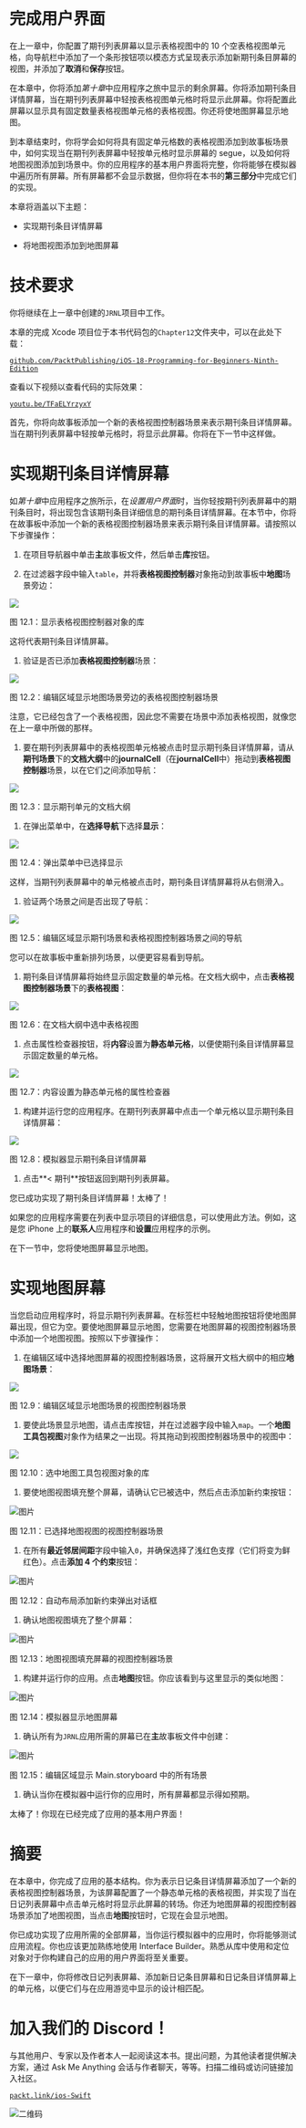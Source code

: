 

# 完成用户界面

在上一章中，你配置了期刊列表屏幕以显示表格视图中的 10 个空表格视图单元格，向导航栏中添加了一个条形按钮项以模态方式呈现表示添加新期刊条目屏幕的视图，并添加了**取消**和**保存**按钮。

在本章中，你将添加*第十章*中应用程序之旅中显示的剩余屏幕。你将添加期刊条目详情屏幕，当在期刊列表屏幕中轻按表格视图单元格时将显示此屏幕。你将配置此屏幕以显示具有固定数量表格视图单元格的表格视图。你还将使地图屏幕显示地图。

到本章结束时，你将学会如何将具有固定单元格数的表格视图添加到故事板场景中，如何实现当在期刊列表屏幕中轻按单元格时显示屏幕的 segue，以及如何将地图视图添加到场景中。你的应用程序的基本用户界面将完整，你将能够在模拟器中遍历所有屏幕。所有屏幕都不会显示数据，但你将在本书的**第三部分**中完成它们的实现。

本章将涵盖以下主题：

+   实现期刊条目详情屏幕

+   将地图视图添加到地图屏幕

# 技术要求

你将继续在上一章中创建的`JRNL`项目中工作。

本章的完成 Xcode 项目位于本书代码包的`Chapter12`文件夹中，可以在此处下载：

[`github.com/PacktPublishing/iOS-18-Programming-for-Beginners-Ninth-Edition`](https://github.com/PacktPublishing/iOS-18-Programming-for-Beginners-Ninth-Edition%0D)

查看以下视频以查看代码的实际效果：

[`youtu.be/TFaELYrzyxY`](https://youtu.be/TFaELYrzyxY%0D)

首先，你将向故事板添加一个新的表格视图控制器场景来表示期刊条目详情屏幕。当在期刊列表屏幕中轻按单元格时，将显示此屏幕。你将在下一节中这样做。

# 实现期刊条目详情屏幕

如*第十章*中应用程序之旅所示，在*设置用户界面*时，当你轻按期刊列表屏幕中的期刊条目时，将出现包含该期刊条目详细信息的期刊条目详情屏幕。在本节中，你将在故事板中添加一个新的表格视图控制器场景来表示期刊条目详情屏幕。请按照以下步骤操作：

1.  在项目导航器中单击**主**故事板文件，然后单击**库**按钮。

1.  在过滤器字段中输入`table`，并将**表格视图控制器**对象拖动到故事板中**地图**场景旁边：

![](img/B31371_12_01.png)

图 12.1：显示表格视图控制器对象的库

这将代表期刊条目详情屏幕。

1.  验证是否已添加**表格视图控制器**场景：

![](img/B31371_12_02.png)

图 12.2：编辑区域显示地图场景旁边的表格视图控制器场景

注意，它已经包含了一个表格视图，因此您不需要在场景中添加表格视图，就像您在上一章中所做的那样。

1.  要在期刊列表屏幕中的表格视图单元格被点击时显示期刊条目详情屏幕，请从**期刊场景**下的**文档大纲**中的**journalCell**（在**journalCell**中）拖动到**表格视图控制器**场景，以在它们之间添加导航：

![](img/B31371_12_03.png)

图 12.3：显示期刊单元的文档大纲

1.  在弹出菜单中，在**选择导航**下选择**显示**：

![](img/B31371_12_04.png)

图 12.4：弹出菜单中已选择显示

这样，当期刊列表屏幕中的单元格被点击时，期刊条目详情屏幕将从右侧滑入。

1.  验证两个场景之间是否出现了导航：

![](img/B31371_12_05.png)

图 12.5：编辑区域显示期刊场景和表格视图控制器场景之间的导航

您可以在故事板中重新排列场景，以便更容易看到导航。

1.  期刊条目详情屏幕将始终显示固定数量的单元格。在文档大纲中，点击**表格视图控制器场景**下的**表格视图**：

![](img/B31371_12_06.png)

图 12.6：在文档大纲中选中表格视图

1.  点击属性检查器按钮，将**内容**设置为**静态单元格**，以便使期刊条目详情屏幕显示固定数量的单元格。

![](img/B31371_12_07.png)

图 12.7：内容设置为静态单元格的属性检查器

1.  构建并运行您的应用程序。在期刊列表屏幕中点击一个单元格以显示期刊条目详情屏幕：

![](img/B31371_12_08.png)

图 12.8：模拟器显示期刊条目详情屏幕

1.  点击**< 期刊**按钮返回到期刊列表屏幕。

您已成功实现了期刊条目详情屏幕！太棒了！

如果您的应用程序需要在列表中显示项目的详细信息，可以使用此方法。例如，这是您 iPhone 上的**联系人**应用程序和**设置**应用程序的示例。

在下一节中，您将使地图屏幕显示地图。

# 实现地图屏幕

当您启动应用程序时，将显示期刊列表屏幕。在标签栏中轻触地图按钮将使地图屏幕出现，但它为空。要使地图屏幕显示地图，您需要在地图屏幕的视图控制器场景中添加一个地图视图。按照以下步骤操作：

1.  在编辑区域中选择地图屏幕的视图控制器场景，这将展开文档大纲中的相应**地图场景**：

![](img/B31371_12_09.png)

图 12.9：编辑区域显示地图场景的视图控制器场景

1.  要使此场景显示地图，请点击库按钮，并在过滤器字段中输入`map`。一个**地图工具包视图**对象作为结果之一出现。将其拖动到视图控制器场景中的视图中：

![](img/B31371_12_10.png)

图 12.10：选中地图工具包视图对象的库

1.  要使地图视图填充整个屏幕，请确认它已被选中，然后点击添加新约束按钮：

![图片](img/B31371_12_11.png)

图 12.11：已选择地图视图的视图控制器场景

1.  在所有**最近邻居间距**字段中输入`0`，并确保选择了浅红色支撑（它们将变为鲜红色）。点击**添加 4 个约束**按钮：

![图片](img/B31371_12_12.png)

图 12.12：自动布局添加新约束弹出对话框

1.  确认地图视图填充了整个屏幕：

![图片](img/B31371_12_13.png)

图 12.13：地图视图填充屏幕的视图控制器场景

1.  构建并运行你的应用。点击**地图**按钮。你应该看到与这里显示的类似地图：

![图片](img/B31371_12_14.png)

图 12.14：模拟器显示地图屏幕

1.  确认所有为`JRNL`应用所需的屏幕已在**主**故事板文件中创建：

![图片](img/B31371_12_15.png)

图 12.15：编辑区域显示 Main.storyboard 中的所有场景

1.  确认当你在模拟器中运行你的应用时，所有屏幕都显示得如预期。

太棒了！你现在已经完成了应用的基本用户界面！

# 摘要

在本章中，你完成了应用的基本结构。你为表示日记条目详情屏幕添加了一个新的表格视图控制器场景，为该屏幕配置了一个静态单元格的表格视图，并实现了当在日记列表屏幕中点击单元格时将显示此屏幕的转场。你还为地图屏幕的视图控制器场景添加了地图视图，当点击**地图**按钮时，它现在会显示地图。

你已成功实现了应用所需的全部屏幕，当你运行模拟器中的应用时，你将能够测试应用流程。你也应该更加熟练地使用 Interface Builder。熟悉从库中使用和定位对象对于你构建自己的应用的用户界面将至关重要。

在下一章中，你将修改日记列表屏幕、添加新日记条目屏幕和日记条目详情屏幕上的单元格，以便它们与在应用游览中显示的设计相匹配。

# 加入我们的 Discord！

与其他用户、专家以及作者本人一起阅读这本书。提出问题，为其他读者提供解决方案，通过 Ask Me Anything 会话与作者聊天，等等。扫描二维码或访问链接加入社区。

[`packt.link/ios-Swift`](https://packt.link/ios-Swift%0D)

![二维码](https://packt.link/ios-Swift%0D)
